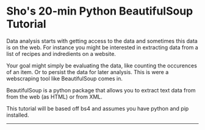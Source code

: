 # Sho's 20-min Python BeautifulSoup Tutorial

Data analysis starts with getting access to the data and sometimes this data is on the web. For instance you might be interested in extracting data from a list of recipes and indredients on a website. 

Your goal might simply be evaluating the data, like counting the occurences of an item. Or to persist the data for later analysis. This is were a webscraping tool like BeautifulSoup comes in.

BeautifulSoup is a python package that allows you to extract text data from from the web (as HTML) or from XML.

This tutorial will be based off bs4 and assumes you have python and pip installed.

---
